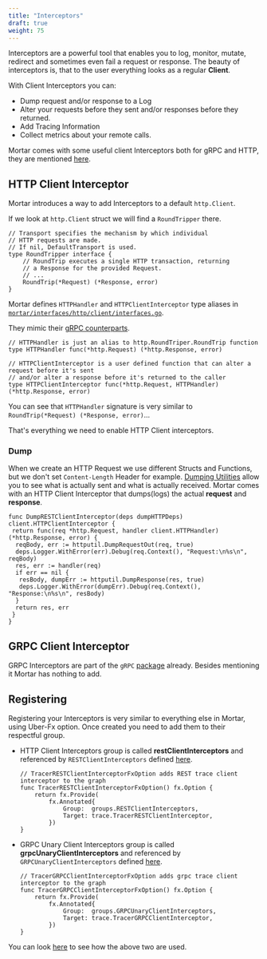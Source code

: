 ```yaml
---
title: "Interceptors"
draft: true
weight: 75
---
```


Interceptors are a powerful tool that enables you to log, monitor, mutate, redirect and sometimes even fail a request or response.
The beauty of interceptors is, that to the user everything looks as a regular **Client**.

With Client Interceptors you can:

* Dump request and/or response to a Log
* Alter your requests before they sent and/or responses before they returned.
* Add Tracing Information
* Collect metrics about your remote calls.

Mortar comes with some useful client Interceptors both for gRPC and HTTP, they are mentioned [here](/middleware).

## HTTP Client Interceptor

Mortar introduces a way to add Interceptors to a default `http.Client`.

If we look at `http.Client` struct we will find a `RoundTripper` there.

```golang
// Transport specifies the mechanism by which individual
// HTTP requests are made.
// If nil, DefaultTransport is used.
type RoundTripper interface {
    // RoundTrip executes a single HTTP transaction, returning
    // a Response for the provided Request.
    // ...
    RoundTrip(*Request) (*Response, error)
}
```

Mortar defines `HTTPHandler` and `HTTPClientInterceptor` type aliases in [`mortar/interfaces/http/client/interfaces.go`](https://github.com/go-masonry/mortar/blob/master/interfaces/http/client/interfaces.go).

They mimic their [gRPC counterparts](https://pkg.go.dev/google.golang.org/grpc#UnaryClientInterceptor).

```golang
// HTTPHandler is just an alias to http.RoundTriper.RoundTrip function
type HTTPHandler func(*http.Request) (*http.Response, error)

// HTTPClientInterceptor is a user defined function that can alter a request before it's sent
// and/or alter a response before it's returned to the caller
type HTTPClientInterceptor func(*http.Request, HTTPHandler) (*http.Response, error)
```

You can see that `HTTPHandler` signature is very similar to `RoundTrip(*Request) (*Response, error)`...

That's everything we need to enable HTTP Client interceptors.

### Dump

When we create an HTTP Request we use different Structs and Functions, but we don't set `Content-Length` Header for example.
[Dumping Utilities](https://golang.org/pkg/net/http/httputil/#DumpRequest) allow you to see what is actually sent and what is actually received.
Mortar comes with an HTTP Client Interceptor that dumps(logs) the actual **request** and **response**.

```golang
func DumpRESTClientInterceptor(deps dumpHTTPDeps) client.HTTPClientInterceptor {
 return func(req *http.Request, handler client.HTTPHandler) (*http.Response, error) {
  reqBody, err := httputil.DumpRequestOut(req, true)
  deps.Logger.WithError(err).Debug(req.Context(), "Request:\n%s\n", reqBody)
  res, err := handler(req)
  if err == nil {
   resBody, dumpErr := httputil.DumpResponse(res, true)
   deps.Logger.WithError(dumpErr).Debug(req.Context(), "Response:\n%s\n", resBody)
  }
  return res, err
 }
}
```

## GRPC Client Interceptor

GRPC Interceptors are part of the `gRPC` [package](https://pkg.go.dev/google.golang.org/grpc#UnaryClientInterceptor) already.
Besides mentioning it Mortar has nothing to add.

## Registering

Registering your Interceptors is very similar to everything else in Mortar, using Uber-Fx option.
Once created you need to add them to their respectful group.

* HTTP Client Interceptors group is called **restClientInterceptors** and referenced by `RESTClientInterceptors` defined [here](https://pkg.go.dev/github.com/go-masonry/mortar/providers/groups).

    ```golang
    // TracerRESTClientInterceptorFxOption adds REST trace client interceptor to the graph
    func TracerRESTClientInterceptorFxOption() fx.Option {
        return fx.Provide(
            fx.Annotated{
                Group:  groups.RESTClientInterceptors,
                Target: trace.TracerRESTClientInterceptor,
            })
    }
    ```

* GRPC Unary Client Interceptors group is called **grpcUnaryClientInterceptors** and referenced by `GRPCUnaryClientInterceptors` defined [here](https://pkg.go.dev/github.com/go-masonry/mortar/providers/groups).

    ```golang
    // TracerGRPCClientInterceptorFxOption adds grpc trace client interceptor to the graph
    func TracerGRPCClientInterceptorFxOption() fx.Option {
        return fx.Provide(
            fx.Annotated{
                Group:  groups.GRPCUnaryClientInterceptors,
                Target: trace.TracerGRPCClientInterceptor,
            })
    }
    ```

You can look [here](https://github.com/go-masonry/mortar-demo/blob/master/workshop/app/mortar/http.go#L8) to see how the above two are used.
